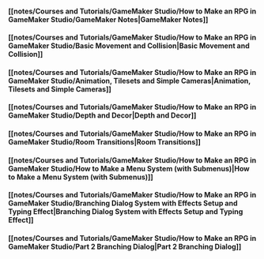 #### [[notes/Courses and Tutorials/GameMaker Studio/How to Make an RPG in GameMaker Studio/GameMaker Notes|GameMaker Notes]]

#### [[notes/Courses and Tutorials/GameMaker Studio/How to Make an RPG in GameMaker Studio/Basic Movement and Collision|Basic Movement and Collision]]

#### [[notes/Courses and Tutorials/GameMaker Studio/How to Make an RPG in GameMaker Studio/Animation, Tilesets and Simple Cameras|Animation, Tilesets and Simple Cameras]]

#### [[notes/Courses and Tutorials/GameMaker Studio/How to Make an RPG in GameMaker Studio/Depth and Decor|Depth and Decor]]

#### [[notes/Courses and Tutorials/GameMaker Studio/How to Make an RPG in GameMaker Studio/Room Transitions|Room Transitions]]

#### [[notes/Courses and Tutorials/GameMaker Studio/How to Make an RPG in GameMaker Studio/How to Make a Menu System (with Submenus)|How to Make a Menu System (with Submenus)]]

#### [[notes/Courses and Tutorials/GameMaker Studio/How to Make an RPG in GameMaker Studio/Branching Dialog System with Effects Setup and Typing Effect|Branching Dialog System with Effects Setup and Typing Effect]]

#### [[notes/Courses and Tutorials/GameMaker Studio/How to Make an RPG in GameMaker Studio/Part 2 Branching Dialog|Part 2 Branching Dialog]]
